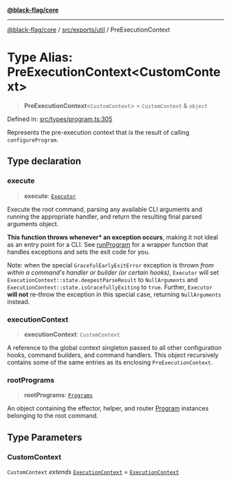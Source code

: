 [**@black-flag/core**](../../../../README.md)

***

[@black-flag/core](../../../../README.md) / [src/exports/util](../README.md) / PreExecutionContext

# Type Alias: PreExecutionContext\<CustomContext\>

> **PreExecutionContext**\<`CustomContext`\> = `CustomContext` & `object`

Defined in: [src/types/program.ts:305](https://github.com/Xunnamius/black-flag/blob/6975ac4841c42ac3213d392b5cb06d13a72628a4/src/types/program.ts#L305)

Represents the pre-execution context that is the result of calling
`configureProgram`.

## Type declaration

### execute

> **execute**: [`Executor`](Executor.md)

Execute the root command, parsing any available CLI arguments and running
the appropriate handler, and return the resulting final parsed arguments
object.

**This function throws whenever\* an exception occurs**, making it not
ideal as an entry point for a CLI. See [runProgram](../../functions/runProgram.md) for a wrapper
function that handles exceptions and sets the exit code for you.

Note: when the special `GracefulEarlyExitError` exception is thrown _from
within a command's handler or builder (or certain hooks)_, `Executor` will
set `ExecutionContext::state.deepestParseResult` to `NullArguments` and
`ExecutionContext::state.isGracefullyExiting` to `true`. Further,
`Executor` **will not** re-throw the exception in this special case,
returning `NullArguments` instead.

### executionContext

> **executionContext**: `CustomContext`

A reference to the global context singleton passed to all other
configuration hooks, command builders, and command handlers. This object
recursively contains some of the same entries as its enclosing
`PreExecutionContext`.

### rootPrograms

> **rootPrograms**: [`Programs`](Programs.md)

An object containing the effector, helper, and router [Program](Program.md)
instances belonging to the root command.

## Type Parameters

### CustomContext

`CustomContext` *extends* [`ExecutionContext`](ExecutionContext.md) = [`ExecutionContext`](ExecutionContext.md)
